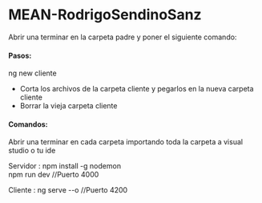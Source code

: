 # MEAN-RodrigoSendinoSanz
 Abrir una terminar en la carpeta padre y poner el siguiente comando:
 
 #### Pasos:
 
 ng new cliente
 
- Corta los archivos de la carpeta cliente y pegarlos en la nueva carpeta cliente
- Borrar la vieja carpeta cliente
 
#### Comandos:
Abrir una terminar en cada carpeta importando toda la carpeta a visual studio o tu ide

Servidor :  npm install -g nodemon          
		          npm run dev   //Puerto 4000


Cliente :   ng serve --o   //Puerto 4200
